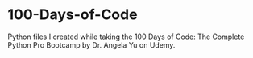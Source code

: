 # 100-Days-of-Code
Python files I created while taking the 100 Days of Code: The Complete Python Pro Bootcamp by Dr. Angela Yu on Udemy.
